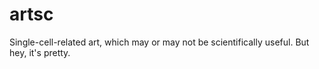 # artsc
Single-cell-related art, which may or may not be scientifically useful. But hey, it's pretty.
